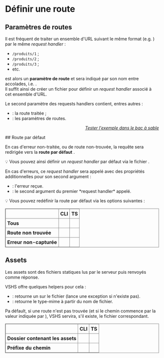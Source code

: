 <!DOCTYPE html>
<html lang="fr">
    <head>
        <meta charset="utf8"/>
        <title>VSHS</title>
        <!--
        <meta name="theme-color" media="(prefers-color-scheme: light)" content="cyan" />
        <meta name="theme-color" media="(prefers-color-scheme: dark)" content="black" />
        -->
        <meta name="color-scheme" content="dark light">
        <meta name="viewport" content="width=device-width, initial-scale=1"/>
        <link   href="./index.css"  rel="stylesheet" blocking="render">
        <script type="text/javascript" src="https://cdnjs.cloudflare.com/ajax/libs/brython/3.13.0/brython.min.js"></script>
        <script  src="./index.js"  type="module"     blocking="render" async></script>
    </head>
    <body>
        <main>

# Définir une route

## Paramètres de routes

Il est fréquent de traiter un ensemble d'URL suivant le même format (e.g. <script type="c-text">/produits/<h>$ID</h></script>) par le même *request handler* :
- `/produits/1` ;
- `/produits/2` ;
- `/produits/3` ;
- etc.

<script type="c-text"><h>$ID</h></script> est alors un <b>paramètre de route</b> et sera indiqué par son nom entre accolades, i.e. <script type="c-text">{ID}</script>.<br/>Il suffit ainsi de créer un fichier <script type="c-text">/produits/{ID}/GET.ts</script> pour définir un <i>request handler</i> associé à cet ensemble d'URL.

Le second paramètre des requests handlers contient, entres autres :
- <script type="c-js">.path</script> : la route traitée ;
- <script type="c-js">.vars</script> : les paramètres de routes.

<vshs-playground name="echo (vars)" show="index.code,output">
</vshs-playground>
<div style="text-align:right"><a href="../../../playground/?example=echo (vars)"><i>Tester l'exemple dans le bac à sable</i></a></div>

## Route par défaut

En cas d'erreur non-traitée, ou de route non-trouvée, la requête sera redirigée vers la **route par défaut** <script type="c-text">/default/GET</script>.

💡 Vous pouvez ainsi définir un *request handler* par défaut via le fichier <script type="c-text"><h>$ROUTES</h>/default/GET.<h>$EXT</h></script>.

En cas d'erreurs, ce *request handler* sera appelé avec des propriétés additionnelles pour son second argument :
- <script type="c-js">.error</script> : l'erreur reçue.
- <script type="c-js">.route</script> : le second argument du premier *request handler* appelé.

💡 Vous pouvez redéfinir la route par défaut via les options suivantes :

<style>
table, th, td {
  border: 1px solid grey;
  border-collapse: collapse;
}

tbody th {
    text-align: left;
}

th,td {
  padding: 5px;
}
</style>
<table>
    <thead>
        <tr><th></th><th>CLI</th><th>TS</th></tr>
    </thead>
    <tbody>
        <tr><th>Tous</th><td><script type="c-shell">--default</script></td><td><script type="c-js">.default</script></td></tr>
        <tr><th>Route non trouvée</th><td><script type="c-shell">--not_found</script></td><td><script type="c-js">.not_found</script></td></tr>
        <tr><th>Erreur non-capturée</th><td><script type="c-shell">--internal_error</script></td><td><script type="c-js">.internal_error</script></td></tr>
    </tbody>
</table>

## Assets

Les assets sont des fichiers statiques lus par le serveur puis renvoyés comme réponse.

VSHS offre quelques helpers pour cela :
- <script type="c-js">VSHS.fetchAsset(<h>$PATH</h>)</script> : retourne un <script type="c-js">ReadableStream</script> sur le fichier (lance une exception si n'existe pas).
- <script type="c-js">VSHS.getMime(<h>$PATH</h>)</script> : retourne le type-mime à partir du nom de fichier.

Pa défault, si une route n'est pas trouvée (et si le chemin commence par la valeur indiquée par <script type="c-js">.assets_prefix</script>), VSHS servira, s'il existe, le fichier correspondant.

<table>
    <thead>
        <tr><th></th><th>CLI</th><th>TS</th></tr>
    </thead>
    <tbody>
        <tr><th>Dossier contenant les assets</th><td><script type="c-shell">--assets</script></td><td><script type="c-js">.assets</script></td></tr>
        <tr><th>Préfixe du chemin</th><td><script type="c-shell">--assets_prefix</script></td><td><script type="c-js">.assets_prefix</script></td></tr>
    </tbody>
</table>

</main>
    </body>
</html>